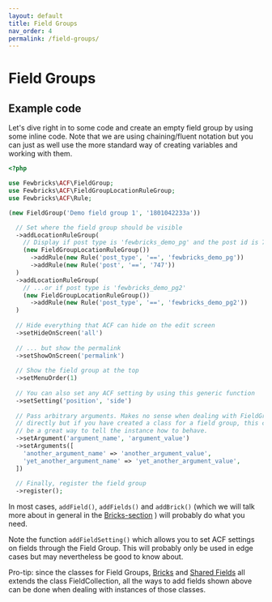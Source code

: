 ```yaml
---
layout: default
title: Field Groups 
nav_order: 4
permalink: /field-groups/
---
```


# Field Groups

## Example code
Let's dive right in to some code and create an empty field group by using some inline code. Note that we are using
chaining/fluent notation but you can just as well use the more standard way of creating variables and working with
them.

```php
<?php

use Fewbricks\ACF\FieldGroup;
use Fewbricks\ACF\FieldGroupLocationRuleGroup;
use Fewbricks\ACF\Rule;

(new FieldGroup('Demo field group 1', '1801042233a'))

  // Set where the field group should be visible
  ->addLocationRuleGroup(
    // Display if post type is 'fewbricks_demo_pg' and the post id is 747...
    (new FieldGroupLocationRuleGroup())
      ->addRule(new Rule('post_type', '==', 'fewbricks_demo_pg'))
      ->addRule(new Rule('post', '==', '747'))
  )
  ->addLocationRuleGroup(
    // ...or if post type is 'fewbricks_demo_pg2'
    (new FieldGroupLocationRuleGroup())
      ->addRule(new Rule('post_type', '==', 'fewbricks_demo_pg2'))
  )
    
  // Hide everything that ACF can hide on the edit screen
  ->setHideOnScreen('all')
    
  // ... but show the permalink
  ->setShowOnScreen('permalink')
    
  // Show the field group at the top
  ->setMenuOrder(1)
    
  // You can also set any ACF setting by using this generic function
  ->setSetting('position', 'side')
    
  // Pass arbitrary arguments. Makes no sense when dealing with FieldGroup
  // directly but if you have created a class for a field group, this can
  // be a great way to tell the instance how to behave.
  ->setArgument('argument_name', 'argument_value')
  ->setArguments([
    'another_argument_name' => 'another_argument_value',
    'yet_another_argument_name' => 'yet_another_argument_value',
  ])
    
  // Finally, register the field group
  ->register();
```

In most cases, `addField()`, `addFields()` and `addBrick()` (which we will talk more about in general in the
[Bricks-section](doc:bricks) ) will probably do what you need.

Note the function `addFieldSetting()` which allows you to set ACF settings on fields through the Field Group. This
will probably only be used in edge cases but may nevertheless be good to know about.

Pro-tip: since the classes for Field Groups, [Bricks](doc:bricks) and [Shared Fields](doc:shared-fields) all extends
the class FieldCollection, all the ways to add fields shown above can be done when dealing with instances of those
classes.
